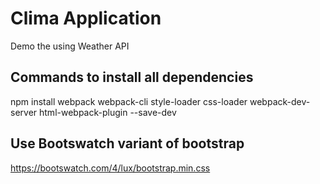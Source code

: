 # Clima Application
Demo the using Weather API

## Commands to install all dependencies
npm install webpack webpack-cli style-loader css-loader webpack-dev-server html-webpack-plugin --save-dev

## Use Bootswatch variant of bootstrap
https://bootswatch.com/4/lux/bootstrap.min.css